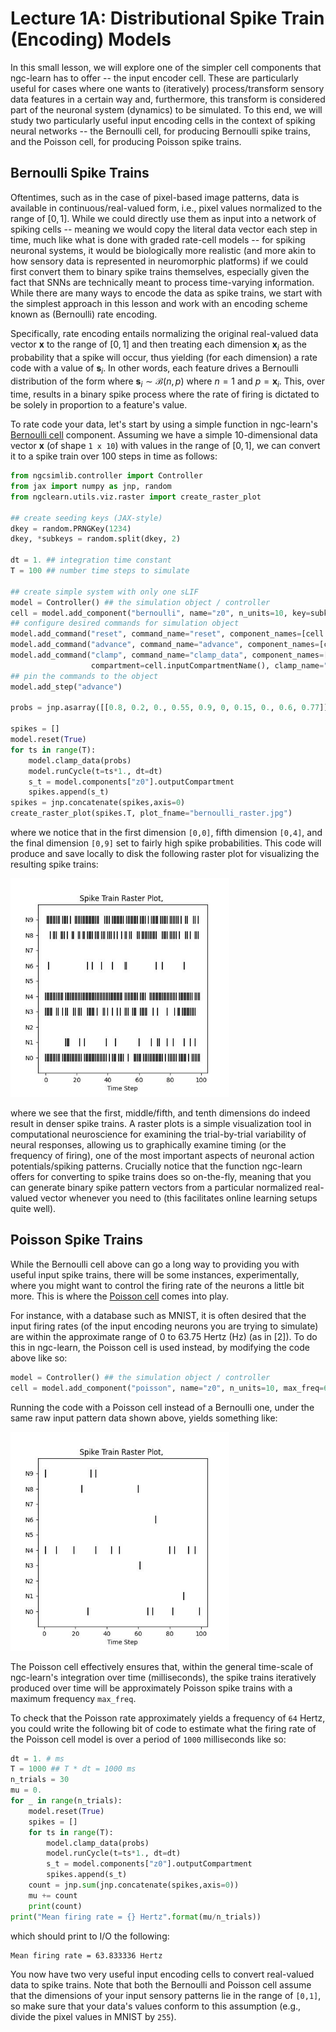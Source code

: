 # Lecture 1A: Distributional Spike Train (Encoding) Models

In this small lesson, we will explore one of the simpler cell components
that ngc-learn has to offer -- the input encoder cell. These are particularly
useful for cases where one wants to (iteratively) process/transform sensory data
features in a certain way and, furthermore, this transform is considered part
of the neuronal system (dynamics) to be simulated. To this end, we will
study two particularly useful input encoding cells in the context of
spiking neural networks -- the Bernoulli cell, for producing Bernoulli
spike trains, and the Poisson cell, for producing Poisson spike trains.

## Bernoulli Spike Trains

Oftentimes, such as in the case of pixel-based image patterns, data is
available in continuous/real-valued form, i.e., pixel values normalized to the range of
$[0,1]$. While we could directly use them as input into a network of spiking cells --
meaning we would copy the literal data vector each step in time, much like what is done
with graded rate-cell models -- for spiking neuronal systems, it would be
biologically more realistic (and more akin to how sensory data is represented
in neuromorphic platforms) if we could first convert them to binary spike trains
themselves, especially given the fact that SNNs are technically meant to process
time-varying information. While there are many ways to encode the
data as spike trains, we start with the simplest approach in this lesson and
work with an encoding scheme known as (Bernoulli) rate encoding.

Specifically, rate encoding entails normalizing the original real-valued data vector
$\mathbf{x}$ to the range of $[0,1]$ and then treating each dimension $\mathbf{x}_i$
as the probability that a spike will occur, thus yielding (for each dimension) a rate code
with a value of $\mathbf{s}_i$. In other words, each feature drives a Bernoulli
distribution of the form where $\mathbf{s}_i \sim \mathcal{B}(n, p)$ where $n = 1$
and $p = \mathbf{x}_i$. This, over time, results in a binary spike process where the
rate of firing is dictated to be solely in proportion to a feature's value.

To rate code your data, let's start by using a simple function in ngc-learn's
[Bernoulli cell](ngclearn.components.input_encoders.bernoulliCell) component.
Assuming we have a simple $10$-dimensional data vector $\mathbf{x}$ (of
shape `1 x 10`) with values in the range of $[0,1]$, we can convert it to a
spike train over $100$ steps in time as follows:

```python
from ngcsimlib.controller import Controller
from jax import numpy as jnp, random
from ngclearn.utils.viz.raster import create_raster_plot

## create seeding keys (JAX-style)
dkey = random.PRNGKey(1234)
dkey, *subkeys = random.split(dkey, 2)

dt = 1. ## integration time constant
T = 100 ## number time steps to simulate

## create simple system with only one sLIF
model = Controller() ## the simulation object / controller
cell = model.add_component("bernoulli", name="z0", n_units=10, key=subkeys[0])
## configure desired commands for simulation object
model.add_command("reset", command_name="reset", component_names=[cell.name], reset_name="do_reset")
model.add_command("advance", command_name="advance", component_names=[cell.name])
model.add_command("clamp", command_name="clamp_data", component_names=[cell.name],
                  compartment=cell.inputCompartmentName(), clamp_name="x")
## pin the commands to the object
model.add_step("advance")

probs = jnp.asarray([[0.8, 0.2, 0., 0.55, 0.9, 0, 0.15, 0., 0.6, 0.77]],dtype=jnp.float32)

spikes = []
model.reset(True)
for ts in range(T):
    model.clamp_data(probs)
    model.runCycle(t=ts*1., dt=dt)
    s_t = model.components["z0"].outputCompartment
    spikes.append(s_t)
spikes = jnp.concatenate(spikes,axis=0)
create_raster_plot(spikes.T, plot_fname="bernoulli_raster.jpg")
```

where we notice that in the first dimension `[0,0]`, fifth dimension `[0,4]`,
and the final dimension `[0,9]` set to fairly high spike probabilities. This
code will produce and save locally to disk the following raster plot for
visualizing the resulting spike trains:

<img src="../../images/tutorials/neurocog/bernoulli_raster.jpg" width="350" /> <br>

where we see that the first, middle/fifth, and tenth dimensions do indeed
result in denser spike trains. A raster plots is a simple visualization tool in
computational neuroscience for examining the trial-by-trial variability of
neural responses, allowing us to graphically examine timing (or the frequency
of firing), one of the most important aspects of neuronal action potentials/spiking
patterns. Crucially notice that the function ngc-learn offers for converting
to spike trains does so on-the-fly, meaning that you can generate binary
spike pattern vectors from a particular normalized real-valued vector whenever you
need to (this facilitates online learning setups quite well).

## Poisson Spike Trains

While the Bernoulli cell above can go a long way to providing you with useful
input spike trains, there will be some instances, experimentally, where you
might want to control the firing rate of the neurons a little bit more. This
is where the [Poisson cell](ngclearn.components.input_encoders.poissonCell)
comes into play.

For instance, with a database such as MNIST, it is often desired that the input
firing rates (of the input encoding neurons you are trying to simulate) are
within the approximate range of $0$ to $63.75$ Hertz (Hz) (as in [2]).
To do this in ngc-learn, the Poisson cell is used instead, by modifying the
code above like so:

```python
model = Controller() ## the simulation object / controller
cell = model.add_component("poisson", name="z0", n_units=10, max_freq=63.75, key=subkeys[0])
```

Running the code with a Poisson cell instead of a Bernoulli one, under the same
raw input pattern data shown above, yields something like:

<img src="../../images/tutorials/neurocog/poisson_raster.jpg" width="350" /> <br>

The Poisson cell effectively ensures that, within the general time-scale
of ngc-learn's integration over time (milliseconds), the spike trains
iteratively produced over time will be approximately Poisson spike trains with
a maximum frequency `max_freq`.

To check that the Poisson rate approximately yields a frequency of `64` Hertz,
you could write the following bit of code to estimate what the firing rate
of the Poisson cell model is over a period of `1000` milliseconds like so:

```python
dt = 1. # ms
T = 1000 ## T * dt = 1000 ms
n_trials = 30
mu = 0.
for _ in range(n_trials):
    model.reset(True)
    spikes = []
    for ts in range(T):
        model.clamp_data(probs)
        model.runCycle(t=ts*1., dt=dt)
        s_t = model.components["z0"].outputCompartment
        spikes.append(s_t)
    count = jnp.sum(jnp.concatenate(spikes,axis=0))
    mu += count
    print(count)
print("Mean firing rate = {} Hertz".format(mu/n_trials))
```

which should print to I/O the following:

```console
Mean firing rate = 63.833336 Hertz
```

You now have two very useful input encoding cells to convert real-valued
data to spike trains. Note that both the Bernoulli and Poisson cell assume
that the dimensions of your input sensory patterns lie in the range of `[0,1]`,
so make sure that your data's values conform to this assumption (e.g., divide
the pixel values in MNIST by `255`).
